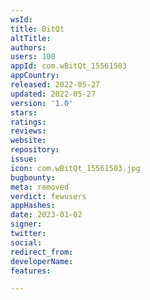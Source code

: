 ```yaml
---
wsId: 
title: BitQt
altTitle: 
authors: 
users: 100
appId: com.wBitQt_15561503
appCountry: 
released: 2022-05-27
updated: 2022-05-27
version: '1.0'
stars: 
ratings: 
reviews: 
website: 
repository: 
issue: 
icon: com.wBitQt_15561503.jpg
bugbounty: 
meta: removed
verdict: fewusers
appHashes: 
date: 2023-01-02
signer: 
twitter: 
social: 
redirect_from: 
developerName: 
features: 

---
```


